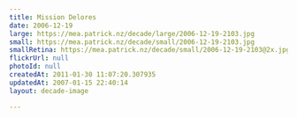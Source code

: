 ```yaml
---
title: Mission Delores
date: 2006-12-19
large: https://mea.patrick.nz/decade/large/2006-12-19-2103.jpg
small: https://mea.patrick.nz/decade/small/2006-12-19-2103.jpg
smallRetina: https://mea.patrick.nz/decade/small/2006-12-19-2103@2x.jpg
flickrUrl: null
photoId: null
createdAt: 2011-01-30 11:07:20.307935
updatedAt: 2007-01-15 22:40:14
layout: decade-image

---
```


